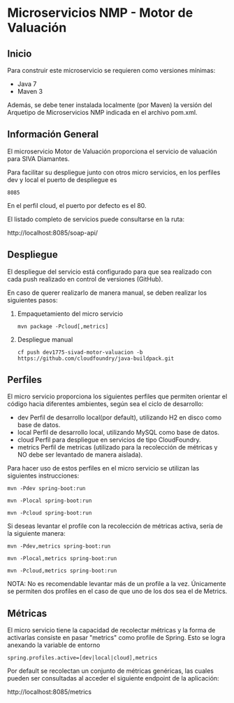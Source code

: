 # Microservicios NMP - Motor de Valuación 

## Inicio

Para construir este microservicio se requieren como versiones mínimas:
 
 * Java 7
 * Maven 3
 
 Además, se debe tener instalada localmente (por Maven) la versión del Arquetipo de Microservicios NMP indicada en el
 archivo pom.xml.

## Información General

El microservicio Motor de Valuación proporciona el servicio de valuación para SIVA Diamantes.

Para facilitar su despliegue junto con otros micro servicios, en los perfiles dev y local el puerto de despliegue es

```
8085
```

En el perfil cloud, el puerto por defecto es el 80.

El listado completo de servicios puede consultarse en la ruta:

http://localhost:8085/soap-api/

## Despliegue

El despliegue del servicio está configurado para que sea realizado con cada push realizado en control de versiones (GitHub).

En caso de querer realizarlo de manera manual, se deben realizar los siguientes pasos:

1. Empaquetamiento del micro servicio
    
    ```
    mvn package -Pcloud[,metrics]
    ```

2. Despliegue manual
    
    ```
    cf push dev1775-sivad-motor-valuacion -b https://github.com/cloudfoundry/java-buildpack.git
    ```


## Perfiles

El micro servicio proporciona los siguientes perfiles que permiten orientar el código hacia diferentes ambientes, según
sea el ciclo de desarrollo:

* dev           Perfil de desarrollo local(por default), utilizando H2 en disco como base de datos.
* local         Perfil de desarrollo local, utilizando MySQL como base de datos.
* cloud         Perfil para despliegue en servicios de tipo CloudFoundry.
* metrics       Perfil de metricas (utilizado para la recolección de métricas y NO debe ser levantado de manera aislada).

Para hacer uso de estos perfiles en el micro servicio se utilizan las siguientes instrucciones:

```
mvn -Pdev spring-boot:run
```

```
mvn -Plocal spring-boot:run
```

```
mvn -Pcloud spring-boot:run
```

Si deseas levantar el profile con la recolección de métricas activa, sería de la siguiente manera:

```
mvn -Pdev,metrics spring-boot:run
```

```
mvn -Plocal,metrics spring-boot:run
```

```
mvn -Pcloud,metrics spring-boot:run
```

NOTA: No es recomendable levantar más de un profile a la vez. Únicamente se permiten dos profiles 
en el caso de que uno de los dos sea el de Metrics.


## Métricas
El micro servicio tiene la capacidad de recolectar métricas y la forma de activarlas consiste en pasar "metrics" como
profile de Spring. Esto se logra anexando la variable de entorno

```
spring.profiles.active=[dev|local|cloud],metrics
```

Por default se recolectan un conjunto de métricas genéricas, las cuales pueden ser consultadas al acceder el siguiente
endpoint de la aplicación:

http://localhost:8085/metrics
